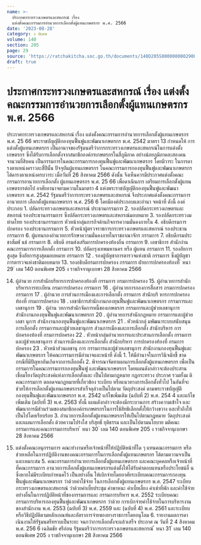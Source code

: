 ```yaml
---
name: >-
  ประกาศกระทรวงเกษตรและสหกรณ์ เรื่อง
  แต่งตั้งคณะกรรมการอำนวยการเลือกตั้งผู้แทนเกษตรกร พ.ศ. 2566
date: '2023-08-28'
category: ง พิเศษ
volume: 140
section: 205
page: 29
source: 'https://ratchakitcha.soc.go.th/documents/140D205S0000000002900.pdf'
draft: true
---
```


# ประกาศกระทรวงเกษตรและสหกรณ์ เรื่อง แต่งตั้งคณะกรรมการอำนวยการเลือกตั้งผู้แทนเกษตรกร พ.ศ. 2566

ประกาศกระทรวงเกษตรและสหกรณ์ เรื่อง แต่งตั้งคณะกรรมการอำนวยการเลือกตั้งผู้แทนเกษตรกร พ.ศ. 25 66 พระราชบัญญัติกองทุนฟื้นฟูและพัฒนาเกษตรกร พ.ศ. 2542 มาตรา 13 กำหนดให้ การแต่งตั้งผู้แทนเกษตรกร เป็นอานาจของรัฐมนตรีว่าการกระทรวงเกษตรและสหกรณ์ในการแต่งตั้งเกษตรกร ซึ่งได้รับการเลือกตั้งจากสมาชิกองค์กรเกษตรกรในสี่ภูมิภาค อย่างน้อยภูมิภาคละสองคน จานวนยี่สิบคน เป็นกรรมการในคณะกรรมการกองทุนฟื้นฟูและพัฒนาเกษตรกร โดยมีวาระ ในการดารงตาแหน่งคราวละสี่ปีนั้น ปัจจุบันผู้แทนเกษตรกร ในคณะกรรมการกองทุนฟื้นฟูและพัฒนาเกษตรกร ได้ดารงตาแหน่งครบวาระ เมื่อวันที่ 26 สิงหาคม 2566 ดังนั้น จึงเห็นควรมีประกาศแต่งตั้งคณะกรรมการอานวยการเลือกตั้ง ผู้แทนเกษตรกร พ.ศ. 25 66 เพื่อดาเนินการ เตรียมการเลือกตั้งผู้แทนเกษตรกรต่อไป อาศัยอานาจตามความในมาตรา 4 แห่งพระราชบัญญัติกองทุนฟื้นฟูและพัฒนาเกษตรกร พ.ศ. 2542 รัฐมนตรีว่าการกระทรวงเกษตรและสหกรณ์ จึงประกาศแต่งตั้งคณะกรรมการอานวยการ เลือกตั้งผู้แทนเกษตรกร พ.ศ. 256 6 โดยมีองค์ประกอบและอำนา จหน้าที่ ดังนี้ องค์ประกอบ 1. ปลัดกระทรวงเกษตรและสหกรณ์ ประธานกรรมการ 2. รองปลัดกระทรวงเกษตรและสหกรณ์ รองประธานกรรมการ ซึ่งปลัดกระทรวงเกษตรและสหกรณ์มอบหมาย 3. รองปลัดกระทรวงมหำดไทย รองประธานกรรมการ หัวหน้ากลุ่มภารกิจด้านกิจการความมั่นคงภายใน 4. อธิบดีกรมการปกครอง รองประธานกรรมการ 5. หัวหน้าผู้ตรวจราชการกระทรวงเกษตรและสหกรณ์ รองประธานกรรมการ 6. ผู้แทนกองอำนวยการรักษาความมั่นคงภายในราชอาณาจักร กรรมการ 7. อธิบดีกรมประชาสัมพั นธ์ กรรมการ 8. อธิบดี กรมส่งเสริมการปกครองท้องถิ่น กรรมการ 9. เลขาธิการ สำนักงำนคณะกรรมการการเลือกตั้ง กรรมการ 10. ปลัดกรุงเทพมหานคร หรือ ผู้แทน กรรมการ 11. รองอัยการสูงสุด ซึ่งอัยการสูงสุดมอบหมาย กรรมการ 12 . รองผู้บัญชาการตารวจแห่งชาติ กรรมการ ซึ่งผู้บัญชาการตารวจแห่งชาติมอบหมาย 13. รองอธิบดีกรมการปกครอง กรรมการ ฝ่ายการปกครองท้องที่ ้ หนา 29 ่ เลม 140 ตอนพิเศษ 205 ง ราชกิจจานุเบกษา 28 สิงหาคม 2566

14. ผู้อำนวย การสำนักบริหารการปกครองท้องที่ กรรมการ กรมการปกครอง 15. ผู้อำนวยการสำนักบริหารการทะเบียน กรมการปกครอง กรรมการ 16 . ผู้อำนวยการกองการสื่อสาร กรมการปกครอง กรรมการ 17 . ผู้อำนวย การส่วนการเมืองและการเลือกตั้ง กรรมการ สำนักบริ หารการปกครองท้องที่ กรมการปกครอง 18 . เลขาธิการสำนักงานกองทุนฟื้นฟูและพัฒนาเกษตรกร กรรมการและเลขานุการ 19 . ผู้อำน วยการสำนักจัดการหนี้ของเกษตรกร กรรมการและผู้ช่วยเลขานุการ สำนักงานกองทุนฟื้นฟูและพัฒนาเกษตรกร 20 . ผู้อำนวยการสำนักกฎหมาย กรรมการและผู้ช่วยเลขา นุการ สำนักงานกองทุนฟื้นฟูและพัฒนาเกษตรกร 21 . หัวหน้ากลุ่ มพัฒนาระบบสนับสนุนการเลือกตั้ง กรรมการและผู้ช่วยเลขานุการ ส่วนการเมืองและการเลือกตั้ง สำนักบริหาร การปกครองท้องที่ กรมการปกครอง 22 . หัวหน้ากลุ่มอำนวยการและประสานการเลือกตั้ง กรรมการและผู้ช่วยเลขานุการ ส่วนการเมืองและการเลือกตั้ง สำนักบริหาร การปกครองท้องที่ กรมการปกครอง 23 . หัวหน้าส่วนเลขานุ การ กรรมการและผู้ช่วยเลขานุการ สำนักงานกองทุนฟื้นฟูและพัฒนาเกษตรกร ให้คณะกรรมการมีอำนาจและหน้าที่ ดังนี้ 1. ให้มีอำนาจในการวินิจฉัยชี้ ขาดกรณีที่มีปัญหาอันเกิดจากการเลือกตั้ง 2. พิจารณาจัดทาแผนการเลือกตั้งผู้แทนเกษตรกร เพื่อเป็นกรรมการในคณะกรรมการกองทุนฟื้นฟู และพัฒนาเกษตรกร โดยแผนดังกล่าวจะต้องประสานเชื่อมโยงวัตถุประสงค์แห่งการเลือกตั้งและ เป็นไปตามกฎหมาย กฎกระทรวง ประกาศ รวมทั้งม ติคณะกรรมการ ตลอดจนกฎหมายที่เกี่ยวข้อง ระเบียบ หรือแนวทางการเลือกตั้งทั่วไป ในอันที่จะช่วยให้การเลือกตั้งผู้แทนเกษตรกรสำเร็จลุล่วงเป็นไปตาม วัตถุประสงค์ ตามพระราชบัญญัติกองทุนฟื้นฟูและพัฒนาเกษตรกร พ.ศ. 2542 แก้ไขเพิ่มเติม (ฉบับที่ 2) พ.ศ. 254 4 และแก้ไขเพิ่มเติม (ฉบับที่ 3) พ.ศ. 2563 ทั้งนี้ แผนดังกล่าวจะต้องมีกระบวนการ สร้างความเข้าใจ และพัฒนาการมีส่วนร่วมของสมาชิกองค์กรเกษตรกรในการใช้สิทธิเลือกตั้งให้กว้างขวาง และทั่วถึงให้เป็นไปโดยเรียบร้อย 3. อำนวยการเลือกตั้งผู้แทนเกษตรกรให้เป็นไปตามกฎหมาย วัตถุประสงค์และแผนการเลือกตั้ง ด้วยความโปร่งใส บริสุทธิ์ ยุติธรรม และเป็นไปตามนโยบาย มติคณะกรรมการและคณะกรรมการบริหาร ้ หนา 30 ่ เลม 140 ตอนพิเศษ 205 ง ราชกิจจานุเบกษา 28 สิงหาคม 2566

4. แต่งตั้งคณะอนุกรรมการ คณะทำงานหรือเจ้าหน้าที่ให้ปฏิบัติหน้าที่ใด ๆ แทนคณะกรรมการ หรือช่วยเหลือในการปฏิบัติงานของคณะกรรมการในการเลือกตั้งผู้แทนเกษตรกร ได้ตามความจาเป็น และเหมาะสม 5. คณะกรรมการอำนวยการเลือกตั้งผู้แทนเกษตรกร และคณะบุคคลหรือเจ้าหน้าที่ที่คณะกรรมการ อานวยการเลือกตั้งผู้แทนเกษตรกรแต่งตั้งให้ได้รับค่าตอบแทนหรือประโยชน์อื่ น ซึ่งหากไม่มีระเบียบกำหนดไว้ เป็นอย่างอื่น ให้เบิกจ่ายโดยอาศัยระเบียบคณะกรรมการกองทุนฟื้นฟูและพัฒนาเกษตรกร ว่าด้วยค่าใช้จ่าย ในการเลือกตั้งผู้แทนเกษตรกร พ.ศ. 2547 ระเบียบกระทรวงเกษตรและสหกรณ์ ว่าด้วยค่าเบี้ยประชุม ค่าพาหนะ ค่าเบี้ยเลี้ยง ค่าเช่าที่พัก และค่าใช้จ่ายอย่างอื่นในการปฏิบัติหน้าที่ของกรรมการและ กรรมการบริหาร พ.ศ. 2552 ระเบียบคณะกรรมการบริหารกองทุนฟื้นฟูและพัฒนาเกษตรกร ว่าด้วย การเบิกจ่ายค่าใช้จ่ายในการบริหารงานของสำนักงาน พ.ศ. 2553 (ฉบับที่ 3) พ.ศ. 2559 และ (ฉบับที่ 4) พ.ศ. 2561 และระเบียบหรือวิธีปฏิบัติตามหลักเกณฑ์และอัตราการจ่ายของทางราชการโดยอนุโลม 6. รายงานผลการดาเนินงานให้รัฐมนตรีทราบเป็นระยะ จนกว่าการเลือกตั้งจะแล้วเสร็จ ประกาศ ณ วันที่ 2 4 สิงหาคม พ.ศ. 256 6 เฉลิมชัย ศรีอ่อน รัฐมนตรีว่าการกระทรวงเกษตรและสหกรณ์ ้ หนา 31 ่ เลม 140 ตอนพิเศษ 205 ง ราชกิจจานุเบกษา 28 สิงหาคม 2566
